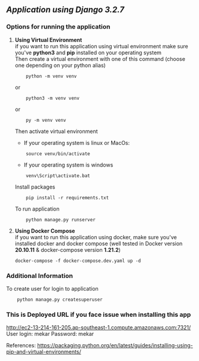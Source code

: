 ## _Application using Django 3.2.7_

### Options for running the application
1. **Using Virtual Environment**<br/>
if you want to run this application using virtual environment make sure you've **python3** and **pip** installed on your operating system<br/>
    Then create a virtual environment with one of this command (choose one depending on your python alias)
    ```console
        python -m venv venv
    ```
    or
    ```console
        python3 -m venv venv
    ```
    or
    ```console
        py -m venv venv
    ```
    
    Then activate virtual environment
    * If your operating system is linux or MacOs:
    ```console
        source venv/bin/activate
    ```
    * If your operating system is windows
    ```console
        venv\Script\activate.bat
    ```
        
    Install packages
    ``` console
        pip install -r requirements.txt
    ```
    
    To run application 
    ```console
        python manage.py runserver
    ```
    
2. **Using Docker Compose**<br/>
if you want to run this application using docker, make sure you've installed docker and docker compose (well tested in Docker version **20.10.11** & docker-compose version **1.21.2**)

    ```console
    docker-compose -f docker-compose.dev.yaml up -d
    ```
### Additional Information ###
To create user for login to application
```console
    python manage.py createsuperuser
```

### This is Deployed URL if you face issue when installing this app ###
http://ec2-13-214-161-205.ap-southeast-1.compute.amazonaws.com:7321/
User login: mekar
Password: mekar

References:
https://packaging.python.org/en/latest/guides/installing-using-pip-and-virtual-environments/
